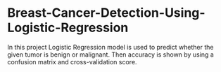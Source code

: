 # Breast-Cancer-Detection-Using-Logistic-Regression
In this project Logistic Regression model is used to predict whether the given tumor is benign or malignant.
Then accuracy is shown by using a confusion matrix and cross-validation score.

